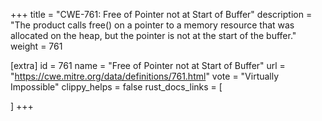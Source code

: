 +++
title = "CWE-761: Free of Pointer not at Start of Buffer"
description	= "The product calls free() on a pointer to a memory resource that was allocated on the heap, but the pointer is not at the start of the buffer."
weight = 761

[extra]
id = 761
name = "Free of Pointer not at Start of Buffer"
url = "https://cwe.mitre.org/data/definitions/761.html"
vote = "Virtually Impossible"
clippy_helps = false
rust_docs_links = [
	
]
+++

